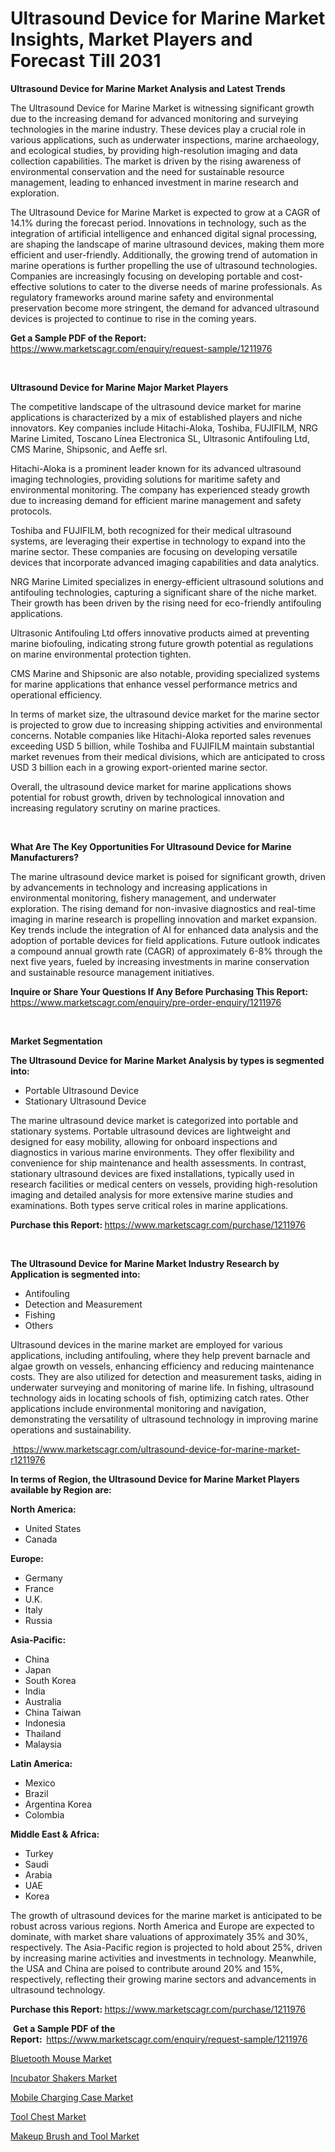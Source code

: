 <p><h1>Ultrasound Device for Marine Market Insights, Market Players and Forecast Till 2031</h1></p><p><strong>Ultrasound Device for Marine Market Analysis and Latest Trends</strong></p>
<p><p>The Ultrasound Device for Marine Market is witnessing significant growth due to the increasing demand for advanced monitoring and surveying technologies in the marine industry. These devices play a crucial role in various applications, such as underwater inspections, marine archaeology, and ecological studies, by providing high-resolution imaging and data collection capabilities. The market is driven by the rising awareness of environmental conservation and the need for sustainable resource management, leading to enhanced investment in marine research and exploration.</p><p>The Ultrasound Device for Marine Market is expected to grow at a CAGR of 14.1% during the forecast period. Innovations in technology, such as the integration of artificial intelligence and enhanced digital signal processing, are shaping the landscape of marine ultrasound devices, making them more efficient and user-friendly. Additionally, the growing trend of automation in marine operations is further propelling the use of ultrasound technologies. Companies are increasingly focusing on developing portable and cost-effective solutions to cater to the diverse needs of marine professionals. As regulatory frameworks around marine safety and environmental preservation become more stringent, the demand for advanced ultrasound devices is projected to continue to rise in the coming years.</p></p>
<p><strong>Get a Sample PDF of the Report:&nbsp;</strong> <a href="https://www.marketscagr.com/enquiry/request-sample/1211976?utm_campaign=1869&utm_medium=2&utm_source=Github&utm_content=ia&utm_term=17122024&utm_id=ultrasound-device-for-marine">https://www.marketscagr.com/enquiry/request-sample/1211976</a></p>
<p>&nbsp;</p>
<p><strong>Ultrasound Device for Marine Major Market Players</strong></p>
<p><p>The competitive landscape of the ultrasound device market for marine applications is characterized by a mix of established players and niche innovators. Key companies include Hitachi-Aloka, Toshiba, FUJIFILM, NRG Marine Limited, Toscano Línea Electronica SL, Ultrasonic Antifouling Ltd, CMS Marine, Shipsonic, and Aeffe srl.</p><p>Hitachi-Aloka is a prominent leader known for its advanced ultrasound imaging technologies, providing solutions for maritime safety and environmental monitoring. The company has experienced steady growth due to increasing demand for efficient marine management and safety protocols.</p><p>Toshiba and FUJIFILM, both recognized for their medical ultrasound systems, are leveraging their expertise in technology to expand into the marine sector. These companies are focusing on developing versatile devices that incorporate advanced imaging capabilities and data analytics.</p><p>NRG Marine Limited specializes in energy-efficient ultrasound solutions and antifouling technologies, capturing a significant share of the niche market. Their growth has been driven by the rising need for eco-friendly antifouling applications.</p><p>Ultrasonic Antifouling Ltd offers innovative products aimed at preventing marine biofouling, indicating strong future growth potential as regulations on marine environmental protection tighten.</p><p>CMS Marine and Shipsonic are also notable, providing specialized systems for marine applications that enhance vessel performance metrics and operational efficiency.</p><p>In terms of market size, the ultrasound device market for the marine sector is projected to grow due to increasing shipping activities and environmental concerns. Notable companies like Hitachi-Aloka reported sales revenues exceeding USD 5 billion, while Toshiba and FUJIFILM maintain substantial market revenues from their medical divisions, which are anticipated to cross USD 3 billion each in a growing export-oriented marine sector.</p><p>Overall, the ultrasound device market for marine applications shows potential for robust growth, driven by technological innovation and increasing regulatory scrutiny on marine practices.</p></p>
<p>&nbsp;</p>
<p><strong>What Are The Key Opportunities For Ultrasound Device for Marine Manufacturers?</strong></p>
<p><p>The marine ultrasound device market is poised for significant growth, driven by advancements in technology and increasing applications in environmental monitoring, fishery management, and underwater exploration. The rising demand for non-invasive diagnostics and real-time imaging in marine research is propelling innovation and market expansion. Key trends include the integration of AI for enhanced data analysis and the adoption of portable devices for field applications. Future outlook indicates a compound annual growth rate (CAGR) of approximately 6-8% through the next five years, fueled by increasing investments in marine conservation and sustainable resource management initiatives.</p></p>
<p><strong>Inquire or Share Your Questions If Any Before Purchasing This Report:</strong> <a href="https://www.marketscagr.com/enquiry/pre-order-enquiry/1211976?utm_campaign=1869&utm_medium=2&utm_source=Github&utm_content=ia&utm_term=17122024&utm_id=ultrasound-device-for-marine">https://www.marketscagr.com/enquiry/pre-order-enquiry/1211976</a></p>
<p>&nbsp;</p>
<p><strong>Market Segmentation</strong></p>
<p><strong>The Ultrasound Device for Marine Market Analysis by types is segmented into:</strong></p>
<p><ul><li>Portable Ultrasound Device</li><li>Stationary Ultrasound Device</li></ul></p>
<p><p>The marine ultrasound device market is categorized into portable and stationary systems. Portable ultrasound devices are lightweight and designed for easy mobility, allowing for onboard inspections and diagnostics in various marine environments. They offer flexibility and convenience for ship maintenance and health assessments. In contrast, stationary ultrasound devices are fixed installations, typically used in research facilities or medical centers on vessels, providing high-resolution imaging and detailed analysis for more extensive marine studies and examinations. Both types serve critical roles in marine applications.</p></p>
<p><strong>Purchase this Report:&nbsp;</strong><a href="https://www.marketscagr.com/purchase/1211976?utm_campaign=1869&utm_medium=2&utm_source=Github&utm_content=ia&utm_term=17122024&utm_id=ultrasound-device-for-marine">https://www.marketscagr.com/purchase/1211976</a></p>
<p>&nbsp;</p>
<p><strong>The Ultrasound Device for Marine Market Industry Research by Application is segmented into:</strong></p>
<p><ul><li>Antifouling</li><li>Detection and Measurement</li><li>Fishing</li><li>Others</li></ul></p>
<p><p>Ultrasound devices in the marine market are employed for various applications, including antifouling, where they help prevent barnacle and algae growth on vessels, enhancing efficiency and reducing maintenance costs. They are also utilized for detection and measurement tasks, aiding in underwater surveying and monitoring of marine life. In fishing, ultrasound technology aids in locating schools of fish, optimizing catch rates. Other applications include environmental monitoring and navigation, demonstrating the versatility of ultrasound technology in improving marine operations and sustainability.</p></p>
<p><a href="https://www.marketscagr.com/ultrasound-device-for-marine-market-r1211976?utm_campaign=1869&utm_medium=2&utm_source=Github&utm_content=ia&utm_term=17122024&utm_id=ultrasound-device-for-marine">&nbsp;https://www.marketscagr.com/ultrasound-device-for-marine-market-r1211976</a></p>
<p><strong>In terms of Region, the Ultrasound Device for Marine Market Players available by Region are:</strong></p>
<p>
    <p> <strong> North America: </strong>
        <ul>
            <li>United States</li>
            <li>Canada</li>
        </ul>
        </p> 
    <p> <strong> Europe: </strong>
        <ul>
            <li>Germany</li>
            <li>France</li>
            <li>U.K.</li>
            <li>Italy</li>
            <li>Russia</li>
        </ul>
        </p> 
    <p> <strong> Asia-Pacific: </strong>
        <ul>
            <li>China</li>
            <li>Japan</li>
            <li>South Korea</li>
            <li>India</li>
            <li>Australia</li>
            <li>China Taiwan</li>
            <li>Indonesia</li>
            <li>Thailand</li>
            <li>Malaysia</li>
        </ul>
        </p> 
    <p> <strong> Latin America: </strong>
        <ul>
            <li>Mexico</li>
            <li>Brazil</li>
            <li>Argentina Korea</li>
            <li>Colombia</li>
        </ul>
        </p> 
    <p> <strong> Middle East & Africa: </strong>
        <ul>
            <li>Turkey</li>
            <li>Saudi</li>
            <li>Arabia</li>
            <li>UAE</li>
            <li>Korea</li>
        </ul>
    </p>
    </p>
<p><p>The growth of ultrasound devices for the marine market is anticipated to be robust across various regions. North America and Europe are expected to dominate, with market share valuations of approximately 35% and 30%, respectively. The Asia-Pacific region is projected to hold about 25%, driven by increasing marine activities and investments in technology. Meanwhile, the USA and China are poised to contribute around 20% and 15%, respectively, reflecting their growing marine sectors and advancements in ultrasound technology.</p></p>
<p><strong>Purchase this Report: </strong><a href="https://www.marketscagr.com/purchase/1211976?utm_campaign=1869&utm_medium=2&utm_source=Github&utm_content=ia&utm_term=17122024&utm_id=ultrasound-device-for-marine">https://www.marketscagr.com/purchase/1211976</a></p>
<p>&nbsp;<strong>Get a Sample PDF of the Report:&nbsp;&nbsp;</strong><a href="https://www.marketscagr.com/enquiry/request-sample/1211976?utm_campaign=1869&utm_medium=2&utm_source=Github&utm_content=ia&utm_term=17122024&utm_id=ultrasound-device-for-marine">https://www.marketscagr.com/enquiry/request-sample/1211976</a></p>
<p><strong></strong></p>
<p><p><a href="https://www.linkedin.com/pulse/detailed-examination-bluetooth-mouse-market-size-projecting-yk58e?utm_campaign=1869&utm_medium=2&utm_source=Github&utm_content=ia&utm_term=17122024&utm_id=ultrasound-device-for-marine">Bluetooth Mouse Market</a></p><p><a href="https://www.linkedin.com/pulse/growth-revenue-insights-incubator-shakers-market-projected-91-qocre?utm_campaign=1869&utm_medium=2&utm_source=Github&utm_content=ia&utm_term=17122024&utm_id=ultrasound-device-for-marine">Incubator Shakers Market</a></p><p><a href="https://www.linkedin.com/pulse/mobile-charging-case-market-size-share-analysis-growth-kwx9e?utm_campaign=1869&utm_medium=2&utm_source=Github&utm_content=ia&utm_term=17122024&utm_id=ultrasound-device-for-marine">Mobile Charging Case Market</a></p><p><a href="https://www.linkedin.com/pulse/understanding-tool-chest-market-2024-2031-development-sales-applications-waeee?utm_campaign=1869&utm_medium=2&utm_source=Github&utm_content=ia&utm_term=17122024&utm_id=ultrasound-device-for-marine">Tool Chest Market</a></p><p><a href="https://www.linkedin.com/pulse/global-makeup-brush-tool-market-research-report-forecasted-5xhxe?utm_campaign=1869&utm_medium=2&utm_source=Github&utm_content=ia&utm_term=17122024&utm_id=ultrasound-device-for-marine">Makeup Brush and Tool Market</a></p></p>